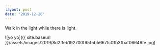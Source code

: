 ```yaml
---
layout: post
date: "2019-12-26"
---
```


Walk in the light while there is light.

![yo yo]({{ site.baseurl }}/assets/images/2019/8d2ffeb192700f65f5b5667fc01b3fbaf06646fe.jpg)
